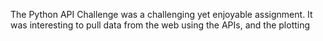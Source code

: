 The Python API Challenge was a challenging yet enjoyable assignment. It was interesting to pull data from the web using the APIs, and the plotting 
